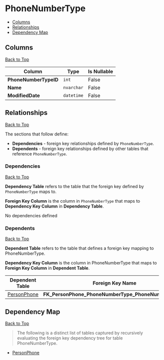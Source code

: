 # PhoneNumberType

* [Columns](#columns)
* [Relationships](#relationships)
* [Dependency Map](#dependency-map)

## Columns
[Back to Top](#phonenumbertype)

Column | Type | Is Nullable
-------|------|------------
**PhoneNumberTypeID** | `int` | False
**Name** | `nvarchar` | False
**ModifiedDate** | `datetime` | False

## Relationships
[Back to Top](#phonenumbertype)


The sections that follow define:
* **Dependencies** - foreign key relationships defined by `PhoneNumberType`.
* **Dependents** - foreign key relationships defined by other tables that reference `PhoneNumberType`.

### Dependencies
[Back to Top](#phonenumbertype)

**Dependency Table** refers to the table that the foreign key defined by `PhoneNumberType` maps to.

**Foreign Key Column** is the column in `PhoneNumberType` that maps to **Dependency Key Column** in **Dependency Table**.

No dependencies defined

### Dependents
[Back to Top](#phonenumbertype)

**Dependent Table** refers to the table that defines a foreign key mapping to PhoneNumberType.

**Dependency Key Column** is the column in PhoneNumberType that maps to **Foreign Key Column** in **Dependent Table**.

Dependent Table | Foreign Key Name | Foreign Key Column | Dependency Key Column
----------------|------------------|--------------------|----------------------
[PersonPhone](./PersonPhone.md) | **FK_PersonPhone_PhoneNumberType_PhoneNumberTypeID** | `PhoneNumberTypeID` | `PhoneNumberTypeID`

## Dependency Map
[Back to Top](#phonenumbertype)

> The following is a distinct list of tables captured by recursively evaluating the foreign key dependency tree for table PhoneNumberType.

* [PersonPhone](./PersonPhone.md)
